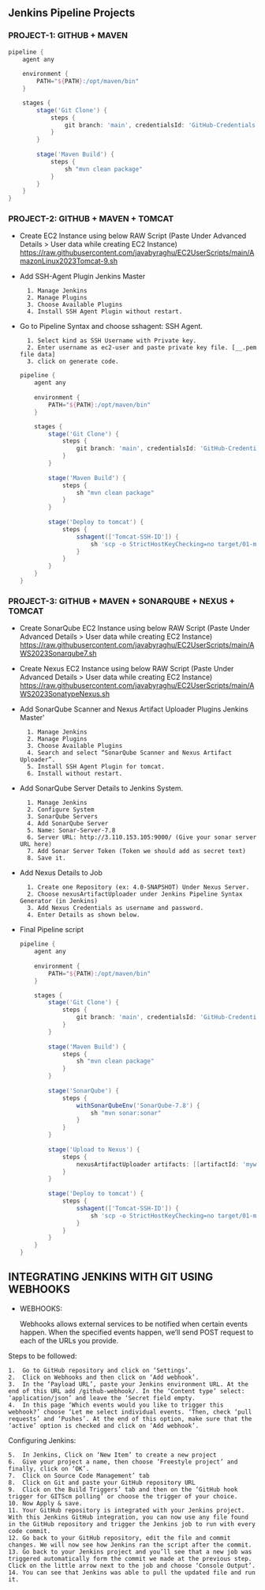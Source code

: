 ## Jenkins Pipeline Projects

### PROJECT-1: GITHUB + MAVEN

```groovy 
pipeline {
    agent any
    
    environment {
        PATH="${PATH}:/opt/maven/bin"
    }

    stages {
        stage('Git Clone') {
            steps {
                git branch: 'main', credentialsId: 'GitHub-Credentials', url: 'https://github.com/javabyraghu/maven-web-app.git'
            }
        }
        
        stage('Maven Build') {
            steps {
                sh "mvn clean package"
            }
        }
    }
}
```

### PROJECT-2: GITHUB + MAVEN + TOMCAT
- Create EC2 Instance using below RAW Script (Paste Under Advanced Details > User data while creating EC2 Instance)
https://raw.githubusercontent.com/javabyraghu/EC2UserScripts/main/AmazonLinux2023Tomcat-9.sh

- Add SSH-Agent Plugin Jenkins Master

        1. Manage Jenkins  
        2. Manage Plugins 
        3. Choose Available Plugins
        4. Install SSH Agent Plugin without restart.
 
- Go to Pipeline Syntax and choose sshagent: SSH Agent.

        1. Select kind as SSH Username with Private key.
        2. Enter username as ec2-user and paste private key file. [__.pem file data]
        3. click on generate code.
    ```groovy
    pipeline {
        agent any
        
        environment {
            PATH="${PATH}:/opt/maven/bin"
        }

        stages {
            stage('Git Clone') {
                steps {
                    git branch: 'main', credentialsId: 'GitHub-Credentials', url: 'https://github.com/javabyraghu/maven-web-app.git'
                }
            }
            
            stage('Maven Build') {
                steps {
                    sh "mvn clean package"
                }
            }
            
            stage('Deploy to tomcat') {
                steps {
                    sshagent(['Tomcat-SSH-ID']) {
                        sh 'scp -o StrictHostKeyChecking=no target/01-maven-web-app.war ec2-user@3.108.63.142:/opt/tomcat/webapps/'
                    }
                }
            }
        }
    }
    ```

### PROJECT-3: GITHUB + MAVEN +  SONARQUBE + NEXUS + TOMCAT
- Create SonarQube EC2 Instance using below RAW Script (Paste Under Advanced Details > User data while creating EC2 Instance)
https://raw.githubusercontent.com/javabyraghu/EC2UserScripts/main/AWS2023Sonarqube7.sh

- Create Nexus EC2 Instance using below RAW Script (Paste Under Advanced Details > User data while creating EC2 Instance)
https://raw.githubusercontent.com/javabyraghu/EC2UserScripts/main/AWS2023SonatypeNexus.sh

- Add SonarQube Scanner and Nexus Artifact Uploader Plugins Jenkins Master'

        1. Manage Jenkins  
        2. Manage Plugins 
        3. Choose Available Plugins
        4. Search and select “SonarQube Scanner and Nexus Artifact Uploader”.
        5. Install SSH Agent Plugin for tomcat.
        6. Install without restart.

- Add SonarQube Server Details to Jenkins System.

        1. Manage Jenkins 
        2. Configure System
        3. SonarQube Servers
        4. Add SonarQube Server
        5. Name: Sonar-Server-7.8
        6. Server URL: http://3.110.153.105:9000/ (Give your sonar server URL here)
        7. Add Sonar Server Token (Token we should add as secret text)
        8. Save it.
 
- Add Nexus Details to Job

        1. Create one Repository (ex: 4.0-SNAPSHOT) Under Nexus Server.
        2. Choose nexusArtifactUploader under Jenkins Pipeline Syntax Generator (in Jenkins)
        3. Add Nexus Credentials as username and password.
        4. Enter Details as shown below. 
- Final Pipeline script
    ```groovy
    pipeline {
        agent any
        
        environment {
            PATH="${PATH}:/opt/maven/bin"
        }

        stages {
            stage('Git Clone') {
                steps {
                    git branch: 'main', credentialsId: 'GitHub-Credentials', url: 'https://github.com/javabyraghu/maven-web-app.git'
                }
            }
            
            stage('Maven Build') {
                steps {
                    sh "mvn clean package"
                }
            }
            
            stage('SonarQube') {
                steps {
                    withSonarQubeEnv('SonarQube-7.8') {
                        sh "mvn sonar:sonar"
                    } 
                }
            }
            
            stage('Upload to Nexus') {
                steps {
                    nexusArtifactUploader artifacts: [[artifactId: 'myweb-app', classifier: '', file: 'target/01-maven-web-app.war', type: 'war']], credentialsId: 'Nexus-Login', groupId: 'com.app', nexusUrl: '13.233.184.156:8081', nexusVersion: 'nexus3', protocol: 'http', repository: 'raghu-snapshot-repo', version: '4.0-SNAPSHOT'
                }
            }
            
            stage('Deploy to tomcat') {
                steps {
                    sshagent(['Tomcat-SSH-ID']) {
                        sh 'scp -o StrictHostKeyChecking=no target/01-maven-web-app.war ec2-user@13.233.104.21:/opt/tomcat/webapps/'
                    }
                }
            }
        }
    }
    ```

## INTEGRATING JENKINS WITH GIT USING WEBHOOKS
- WEBHOOKS:

    Webhooks allows external services to be notified when certain events happen. When the specified events happen, we’ll send POST request to each of the URLs you provide.

Steps to be followed:

    1.	Go to GitHub repository and click on ‘Settings’.
    2.	Click on Webhooks and then click on ‘Add webhook’.
    3.	In the ‘Payload URL’, paste your Jenkins environment URL. At the end of this URL add /github-webhook/. In the ‘Content type’ select: ‘application/json’ and leave the ‘Secret field empty.
    4.	In this page ‘Which events would you like to trigger this webhook?’ choose ‘Let me select individual events. ‘Then, check ‘pull requests’ and ‘Pushes’. At the end of this option, make sure that the ‘active’ option is checked and click on ‘Add webhook’.
 
Configuring Jenkins:

    5.	In Jenkins, Click on ‘New Item’ to create a new project
    6.	Give your project a name, then choose ‘Freestyle project’ and finally, click on ‘OK’.
    7.	Click on Source Code Management’ tab
    8.	Click on Git and paste your GitHub repository URL 
    9.	Click on the Build Triggers’ tab and then on the ‘GitHub hook trigger for GITScm polling’ or choose the trigger of your choice.
    10.	Now Apply & save.
    11.	Your GitHub repository is integrated with your Jenkins project. With this Jenkins GitHub integration, you can now use any file found in the GitHub repository and trigger the Jenkins job to run with every code commit.
    12.	Go back to your GitHub repository, edit the file and commit changes. We will now see how Jenkins ran the script after the commit.
    13.	Go back to your Jenkins project and you’ll see that a new job was triggered automatically form the commit we made at the previous step. Click on the little arrow next to the job and choose ‘Console Output’.
    14.	You can see that Jenkins was able to pull the updated file and run it.
